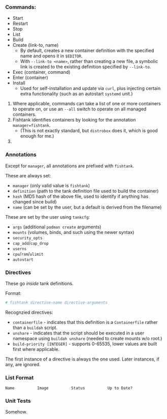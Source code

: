### Commands:
- Start
- Restart
- Stop
- List
- Build
- Create (link-to, name)
    - By default, creates a new container definition with the specified name and opens it in `$EDITOR`.
    - With `--link-to <name>`, rather than creating a new file, a symbolic link is created to the existing definition specified by `--link-to`. 
- Exec (container, command)
- Enter (container)
- Install
    - Used for self-installation and update via `curl`, plus injecting certain extra functionality (such as an autostart `systemd` unit.)

1. Where applicable, commands can take a list of one or more containers to operate on, or use an `--all` switch to operate on all managed containers.
2. Fishtank identifies containers by looking for the annotation `manager=fishtank`. 
    - (This is not exactly standard, but `distrobox` does it, which is good enough for me.)
3. 

### Annotations
Except for `manager`, all annotations are prefixed with `fishtank`.

These are always set:
- `manager` (only valid value is `fishtank`)
- `definition` (path to the tank definition file used to build the container)
- `hash` (MD5 hash of the above file, used to identify if anything has changed since build)
- `name` (can be set by the user, but a default is derived from the filename)

These are set by the user using `tankcfg`:
- `args` (additional `podman create` arguments)
- `mounts` (volumes, binds, and such using the newer syntax)
- `security_opts`
- `cap_add`/`cap_drop`
- `userns`
- `cpu`/`ram`/`ulimit`
- `autostart`

### Directives
These go *inside* tank definitions.

Format:
```sh
# fishtank directive-name directive-arguments
```

Recognzied directives:
- `containerfile` - indicates that this definition is a `Containerfile` rather than a `buildah` script.
- `unshare` - indicates that the script should be executed in a user namespace using `buildah unshare` (needed to create mounts w/o root.)
- `build-priority [INTEGER]` - supports 0-65535, lower values are built first where applicable. 

The first instance of a directive is always the one used. Later instances, if any, are ignored.

### List Format
```shell
Name          Image          Status          Up to Date?
```

### Unit Tests
Somehow.